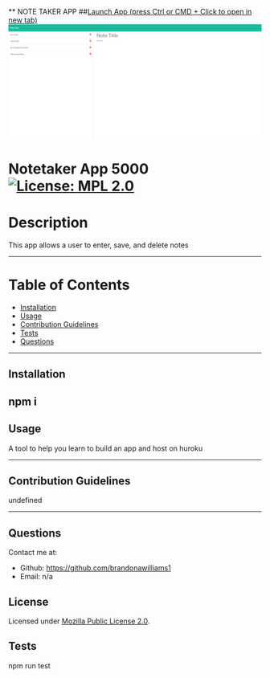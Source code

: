 ** NOTE TAKER APP
##[Launch App (press Ctrl or CMD + Click to open in new tab)](https://remind-me-note-taker-app-387ed736a7df.herokuapp.com/) 
![screenshot of note taking app](https://github.com/brandonawilliams1/Note-Taker-App/blob/main/public/assets/note-taker-screenshot.png?raw=true)
# Notetaker App 5000 [![License: MPL 2.0](https://img.shields.io/badge/License-MPL_2.0-brightgreen.svg)](https://opensource.org/licenses/MPL-2.0)
  
  # Description
  This app allows a user to enter, save, and delete notes

  ---
  # Table of Contents
  * [Installation](#installation)
  * [Usage](#usage)
  * [Contribution Guidelines](#contribution-guidelines)
  * [Tests](#tests)
  * [Questions](#questions)
  
  
  ---
  ## Installation
  npm i
  ---
  ## Usage
  A tool to help you learn to build an app and host on huroku

  ---
  ## Contribution Guidelines
  undefined

  ---
  ## Questions

  Contact me at: 
  * Github: https://github.com/brandonawilliams1
  * Email: n/a
  
  ## License 
  Licensed under [Mozilla Public License 2.0](https://opensource.org/licenses/MPL-2.0). 
 
  ## Tests
  npm run test
